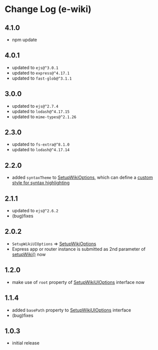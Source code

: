 # Change Log (e-wiki)

## 4.1.0

* npm update

## 4.0.1

* updated to `ejs@^3.0.1`
* updated to `express@^4.17.1`
* updated to `fast-glob@^3.1.1`

## 3.0.0

* updated to `ejs@^2.7.4`
* updated to `lodash@^4.17.15`
* updated to `mime-types@^2.1.26`

## 2.3.0

* updated to `fs-extra@^8.1.0`
* updated to `lodash@^4.17.14`

## 2.2.0

* added `syntaxTheme` to [SetupWikiOptions](https://egodigital.github.io/e-wiki/interfaces/_index_.setupwikioptions.html), which can define a [custom style for syntax highlighting](https://highlightjs.org/)

## 2.1.1

* updated to `ejs@^2.6.2`
* (bug)fixes

## 2.0.2

* `SetupWikiUIOptions` => [SetupWikiOptions](https://egodigital.github.io/e-wiki/interfaces/_index_.setupwikioptions.html)
* Express app or router instance is submitted as 2nd parameter of [setupWiki()](https://egodigital.github.io/e-wiki/modules/_index_.html#setupwiki) now

## 1.2.0

* make use of `root` property of [SetupWikiUIOptions](https://egodigital.github.io/e-wiki/interfaces/_index_.setupwikiuioptions.html) interface now

## 1.1.4

* added `basePath` property to [SetupWikiUIOptions](https://egodigital.github.io/e-wiki/interfaces/_index_.setupwikiuioptions.html) interface
* (bug)fixes

## 1.0.3

* initial release

